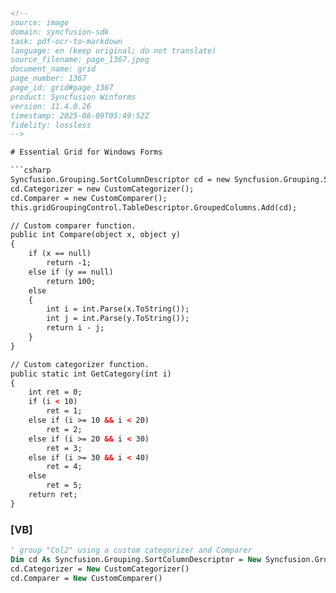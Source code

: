 ```html
<!-- 
source: image
domain: syncfusion-sdk
task: pdf-ocr-to-markdown
language: en (keep original; do not translate)
source_filename: page_1367.jpeg
document_name: grid
page_number: 1367
page_id: grid#page_1367
product: Syncfusion Winforms
version: 11.4.0.26
timestamp: 2025-08-09T05:49:52Z
fidelity: lossless
-->

# Essential Grid for Windows Forms

```csharp
Syncfusion.Grouping.SortColumnDescriptor cd = new Syncfusion.Grouping.SortColumnDescriptor("Col2");
cd.Categorizer = new CustomCategorizer();
cd.Comparer = new CustomComparer();
this.gridGroupingControl.TableDescriptor.GroupedColumns.Add(cd);

// Custom comparer function.
public int Compare(object x, object y)
{
    if (x == null)
        return -1;
    else if (y == null)
        return 100;
    else
    {
        int i = int.Parse(x.ToString());
        int j = int.Parse(y.ToString());
        return i - j;
    }
}

// Custom categorizer function.
public static int GetCategory(int i)
{
    int ret = 0;
    if (i < 10)
        ret = 1;
    else if (i >= 10 && i < 20)
        ret = 2;
    else if (i >= 20 && i < 30)
        ret = 3;
    else if (i >= 30 && i < 40)
        ret = 4;
    else
        ret = 5;
    return ret;
}
```

### [VB]

```vb
' group "Col2" using a custom categorizer and Comparer
Dim cd As Syncfusion.Grouping.SortColumnDescriptor = New Syncfusion.Grouping.SortColumnDescriptor("Col2")
cd.Categorizer = New CustomCategorizer()
cd.Comparer = New CustomComparer()
```

<!-- tags: [syncfusion, winforms, grid, grouping, sort, custom categorizer, custom comparer] keywords: [grouping, sort, custom categorizer, custom comparer, grid, windows forms, syncfusion, version 11.4.0.26] -->
```